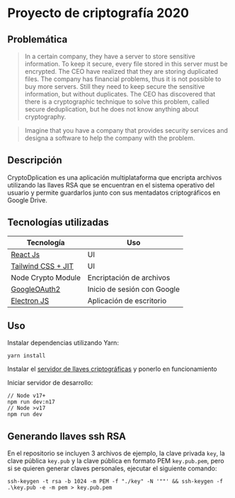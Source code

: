 # Proyecto de criptografía 2020

## Problemática

> In a certain company, they have a server to store sensitive information. To keep it secure, every file stored in this server must be encrypted. The CEO have realized that they are storing duplicated files. The company has financial problems, thus it is not possible to buy more servers. Still they need to keep secure the sensitive information, but without duplicates. The CEO has discovered that there is a cryptographic technique to solve this problem, called secure deduplication, but he does not know anything about cryptography.

> Imagine that you have a company that provides security services and designa a software to help the company with the problem.

## Descripción

CryptoDplication es una aplicación multiplataforma que encripta archivos utilizando las llaves RSA que se encuentran en el sistema operativo del usuario y permite guardarlos junto con sus mentadatos criptográficos en Google Drive.

## Tecnologías utilizadas

| Tecnología                                                              | Uso                         |
| ----------------------------------------------------------------------- | --------------------------- |
| [React Js](https://reactjs.org/)                                        | UI                          |
| [Tailwind CSS + JIT](https://tailwindcss.com/)                          | UI                          |
| Node Crypto Module                                                      | Encriptación de archivos    |
| [GoogleOAuth2](https://developers.google.com/identity/protocols/oauth2) | Inicio de sesión con Google |
| [Electron JS](https://www.electronjs.org/)                              | Aplicación de escritorio    |

## Uso

Instalar dependencias utilizando Yarn:

```
yarn install
```

Instalar el [servidor de llaves criptográficas](https://github.com/JoelHernandez343/crypto-project-server) y ponerlo en funcionamiento

Iniciar servidor de desarrollo:

```
// Node v17+
npm run dev:n17
// Node >v17
npm run dev
```

## Generando llaves ssh RSA

En el repositorio se incluyen 3 archivos de ejemplo, la clave privada `key`, la clave pública `key.pub` y la clave pública en formato PEM `key.pub.pem`, pero si se quieren generar claves personales, ejecutar el siguiente comando:

```
ssh-keygen -t rsa -b 1024 -m PEM -f "./key" -N '""' && ssh-keygen -f .\key.pub -e -m pem > key.pub.pem
```
